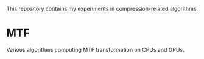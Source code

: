 This repository contains my experiments in compression-related algorithms.

# MTF
Various algorithms computing MTF transformation on CPUs and GPUs.
